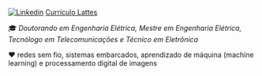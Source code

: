 <!---
- 👋 Hi, I’m @ferreirad08
- 👀 I’m interested in ...
- 🌱 I’m currently learning ...
- 💞️ I’m looking to collaborate on ...
- 📫 How to reach me ...


ferreirad08/ferreirad08 is a ✨ special ✨ repository because its `README.md` (this file) appears on your GitHub profile.
You can click the Preview link to take a look at your changes.
--->
[![Linkedin](https://img.shields.io/badge/LinkedIn-%230077B5.svg?&logo=linkedin&logoColor=white)](https://www.linkedin.com/in/david-f-3a918ba5)
[Currículo Lattes](http://lattes.cnpq.br/3863655668683045)

:mortar_board: _Doutorando em Engenharia Elétrica,_
_Mestre em Engenharia Elétrica,_
_Tecnólogo em Telecomunicações e_
_Técnico em Eletrônica_

❤️ redes sem fio, sistemas embarcados, aprendizado de máquina (machine learning) e processamento digital de imagens
